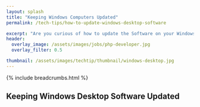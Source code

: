 ```yaml
---
layout: splash 
title: "Keeping Windows Computers Updated"
permalink: /tech-tips/how-to-update-windows-desktop-software

excerpt: "Are you curious of how to update the Software on your Windows Desktop? This guide will walk you through the upgrade process so that you can take the 'DIY approach' and perform any future Windows OS Software upgrades on your Windows Desktop by yourself."
header:
  overlay_image: /assets/images/jobs/php-developer.jpg
  overlay_filter: 0.5 

thumbnail: /assets/images/techtip/thumbnail/windows-desktop.jpg
---
```


{% include breadcrumbs.html %}

## Keeping Windows Desktop Software Updated
